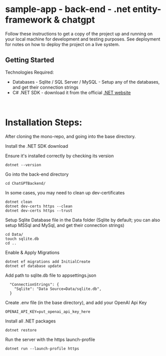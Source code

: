 # sample-app - back-end - .net entity-framework & chatgpt

Follow these instructions to get a copy of the project up and running on your local machine for development and testing purposes. 
See deployment for notes on how to deploy the project on a live system.

## Getting Started

Technologies Required:

- Databases - Sqlite / SQL Server / MySQL - Setup any of the databases, and get their connection strings
- C# .NET SDK - download it from the official [.NET website](https://dotnet.microsoft.com/download)

<br />

# Installation Steps:

After cloning the mono-repo, and going into the base directory.

Install the .NET SDK download

Ensure it's installed correctly by checking its version

```
dotnet --version
```

Go into the back-end directory

```
cd ChatGPTBackend/
```

In some cases, you may need to clean up dev-certificates

```
dotnet clean
dotnet dev-certs https --clean
dotnet dev-certs https --trust
```

Setup Sqlite Database file in the Data folder (Sqlite by default; you can also setup MSSql and MySql, and get their connection strings)

```
cd Data/
touch sqlite.db
cd ..
```

Enable & Apply Migrations

```
dotnet ef migrations add InitialCreate
dotnet ef database update
```

Add path to sqlite.db file to appsettings.json

```
  "ConnectionStrings": {
    "Sqlite": "Data Source=Data/sqlite.db",
  }
```

Create .env file (in the base directory), and add your OpenAI Api Key

```
OPENAI_API_KEY=put_openai_api_key_here
```

Install all .NET packages

```
dotnet restore
```

Run the server with the https launch-profile

```
dotnet run --launch-profile https
```

